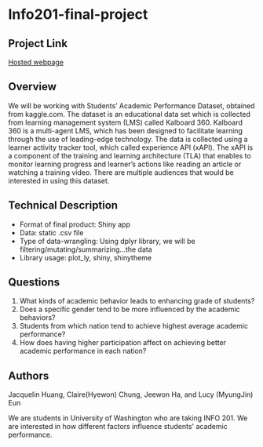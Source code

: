 # Info201-final-project

## Project Link
[Hosted webpage]("google.com")

## Overview
We will be working with Students’ Academic Performance Dataset, obtained from kaggle.com. The dataset is an educational data set which is collected from learning management system (LMS) called Kalboard 360. Kalboard 360 is a multi-agent LMS, which has been designed to facilitate learning through the use of leading-edge technology. The data is collected using a learner activity tracker tool, which called experience API (xAPI). The xAPI is a component of the training and learning architecture (TLA) that enables to monitor learning progress and learner’s actions like reading an article or watching a training video. There are multiple audiences that would be interested in using this dataset.

## Technical Description
* Format of final product: Shiny app
* Data: static .csv file
* Type of data-wrangling: Using dplyr library, we will be filtering/mutating/summarizing...the data
* Library usage: plot_ly, shiny, shinytheme

## Questions
1. What kinds of academic behavior leads to enhancing grade of students?
2. Does a specific gender tend to be more influenced by the academic behaviors?
3. Students from which nation tend to achieve highest average academic performance?
4. How does having higher participation affect on achieving better academic performance in each nation?

## Authors
Jacquelin Huang, Claire(Hyewon) Chung, Jeewon Ha, and Lucy (MyungJin) Eun

We are students in University of Washington who are taking INFO 201. We are interested in how different factors influence students' academic performance.
